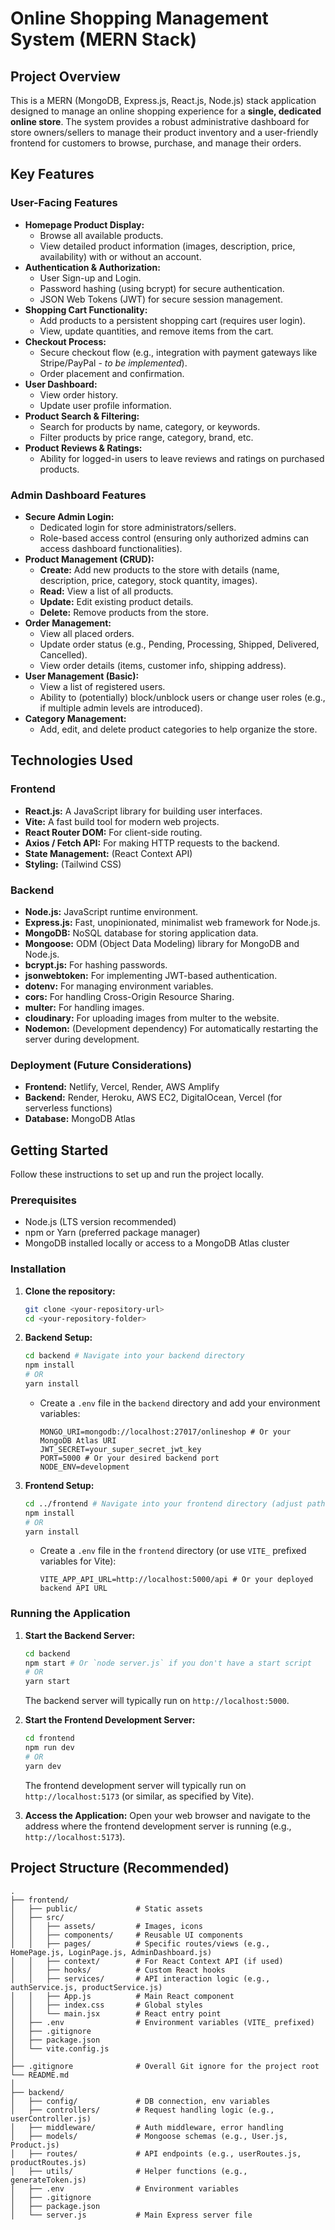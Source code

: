 # Online Shopping Management System (MERN Stack)

## Project Overview

This is a MERN (MongoDB, Express.js, React.js, Node.js) stack application designed to manage an online shopping experience for a **single, dedicated online store**. The system provides a robust administrative dashboard for store owners/sellers to manage their product inventory and a user-friendly frontend for customers to browse, purchase, and manage their orders.

## Key Features

### User-Facing Features

* **Homepage Product Display:**
    * Browse all available products.
    * View detailed product information (images, description, price, availability) with or without an account.
* **Authentication & Authorization:**
    * User Sign-up and Login.
    * Password hashing (using bcrypt) for secure authentication.
    * JSON Web Tokens (JWT) for secure session management.
* **Shopping Cart Functionality:**
    * Add products to a persistent shopping cart (requires user login).
    * View, update quantities, and remove items from the cart.
* **Checkout Process:**
    * Secure checkout flow (e.g., integration with payment gateways like Stripe/PayPal - *to be implemented*).
    * Order placement and confirmation.
* **User Dashboard:**
    * View order history.
    * Update user profile information.
* **Product Search & Filtering:**
    * Search for products by name, category, or keywords.
    * Filter products by price range, category, brand, etc.
* **Product Reviews & Ratings:**
    * Ability for logged-in users to leave reviews and ratings on purchased products.

### Admin Dashboard Features

* **Secure Admin Login:**
    * Dedicated login for store administrators/sellers.
    * Role-based access control (ensuring only authorized admins can access dashboard functionalities).
* **Product Management (CRUD):**
    * **Create:** Add new products to the store with details (name, description, price, category, stock quantity, images).
    * **Read:** View a list of all products.
    * **Update:** Edit existing product details.
    * **Delete:** Remove products from the store.
* **Order Management:**
    * View all placed orders.
    * Update order status (e.g., Pending, Processing, Shipped, Delivered, Cancelled).
    * View order details (items, customer info, shipping address).
* **User Management (Basic):**
    * View a list of registered users.
    * Ability to (potentially) block/unblock users or change user roles (e.g., if multiple admin levels are introduced).
* **Category Management:**
    * Add, edit, and delete product categories to help organize the store.

## Technologies Used

### Frontend
* **React.js:** A JavaScript library for building user interfaces.
* **Vite:** A fast build tool for modern web projects.
* **React Router DOM:** For client-side routing.
* **Axios / Fetch API:** For making HTTP requests to the backend.
* **State Management:** (React Context API)
* **Styling:** (Tailwind CSS)

### Backend
* **Node.js:** JavaScript runtime environment.
* **Express.js:** Fast, unopinionated, minimalist web framework for Node.js.
* **MongoDB:** NoSQL database for storing application data.
* **Mongoose:** ODM (Object Data Modeling) library for MongoDB and Node.js.
* **bcrypt.js:** For hashing passwords.
* **jsonwebtoken:** For implementing JWT-based authentication.
* **dotenv:** For managing environment variables.
* **cors:** For handling Cross-Origin Resource Sharing.
* **multer:** For handling images.
* **cloudinary:** For uploading images from multer to the website.
* **Nodemon:** (Development dependency) For automatically restarting the server during development.

### Deployment (Future Considerations)
* **Frontend:** Netlify, Vercel, Render, AWS Amplify
* **Backend:** Render, Heroku, AWS EC2, DigitalOcean, Vercel (for serverless functions)
* **Database:** MongoDB Atlas

## Getting Started

Follow these instructions to set up and run the project locally.

### Prerequisites

* Node.js (LTS version recommended)
* npm or Yarn (preferred package manager)
* MongoDB installed locally or access to a MongoDB Atlas cluster

### Installation

1.  **Clone the repository:**
    ```bash
    git clone <your-repository-url>
    cd <your-repository-folder>
    ```

2.  **Backend Setup:**
    ```bash
    cd backend # Navigate into your backend directory
    npm install
    # OR
    yarn install
    ```
    * Create a `.env` file in the `backend` directory and add your environment variables:
        ```env
        MONGO_URI=mongodb://localhost:27017/onlineshop # Or your MongoDB Atlas URI
        JWT_SECRET=your_super_secret_jwt_key
        PORT=5000 # Or your desired backend port
        NODE_ENV=development
        ```

3.  **Frontend Setup:**
    ```bash
    cd ../frontend # Navigate into your frontend directory (adjust path if needed)
    npm install
    # OR
    yarn install
    ```
    * Create a `.env` file in the `frontend` directory (or use `VITE_` prefixed variables for Vite):
        ```env
        VITE_APP_API_URL=http://localhost:5000/api # Or your deployed backend API URL
        ```

### Running the Application

1.  **Start the Backend Server:**
    ```bash
    cd backend
    npm start # Or `node server.js` if you don't have a start script
    # OR
    yarn start
    ```
    The backend server will typically run on `http://localhost:5000`.

2.  **Start the Frontend Development Server:**
    ```bash
    cd frontend
    npm run dev
    # OR
    yarn dev
    ```
    The frontend development server will typically run on `http://localhost:5173` (or similar, as specified by Vite).

3.  **Access the Application:**
    Open your web browser and navigate to the address where the frontend development server is running (e.g., `http://localhost:5173`).

## Project Structure (Recommended)
```plaintext
.
├── frontend/
│   ├── public/             # Static assets
│   ├── src/
│   │   ├── assets/         # Images, icons
│   │   ├── components/     # Reusable UI components
│   │   ├── pages/          # Specific routes/views (e.g., HomePage.js, LoginPage.js, AdminDashboard.js)
│   │   ├── context/        # For React Context API (if used)
│   │   ├── hooks/          # Custom React hooks
│   │   ├── services/       # API interaction logic (e.g., authService.js, productService.js)
│   │   ├── App.js          # Main React component
│   │   ├── index.css       # Global styles
│   │   └── main.jsx        # React entry point
│   ├── .env                # Environment variables (VITE_ prefixed)
│   ├── .gitignore
│   ├── package.json
│   └── vite.config.js
│
├── .gitignore              # Overall Git ignore for the project root
└── README.md
│
├── backend/
│   ├── config/             # DB connection, env variables
│   ├── controllers/        # Request handling logic (e.g., userController.js)
│   ├── middleware/         # Auth middleware, error handling
│   ├── models/             # Mongoose schemas (e.g., User.js, Product.js)
│   ├── routes/             # API endpoints (e.g., userRoutes.js, productRoutes.js)
│   ├── utils/              # Helper functions (e.g., generateToken.js)
│   ├── .env                # Environment variables
│   ├── .gitignore
│   ├── package.json
│   └── server.js           # Main Express server file
```